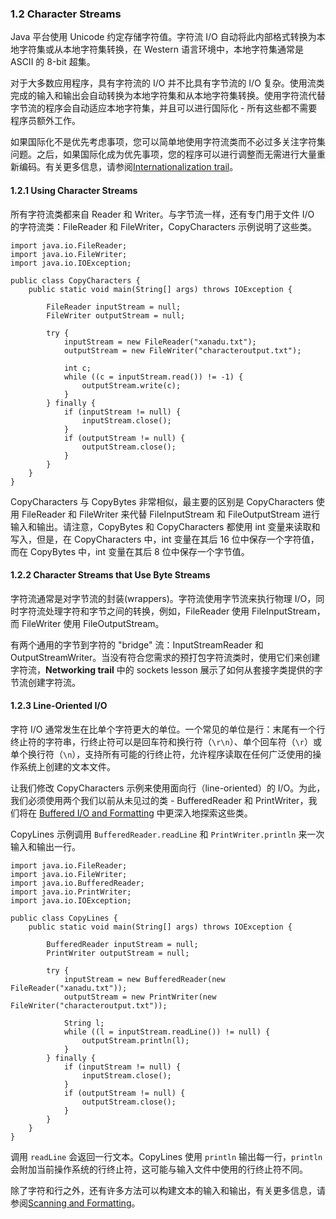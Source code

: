 ### 1.2 Character Streams
Java 平台使用 Unicode 约定存储字符值。字符流 I/O 自动将此内部格式转换为本地字符集或从本地字符集转换，在 Western 语言环境中，本地字符集通常是 ASCII 的 8-bit 超集。

对于大多数应用程序，具有字符流的 I/O 并不比具有字节流的 I/O 复杂。使用流类完成的输入和输出会自动转换为本地字符集和从本地字符集转换。使用字符流代替字节流的程序会自动适应本地字符集，并且可以进行国际化 - 所有这些都不需要程序员额外工作。

如果国际化不是优先考虑事项，您可以简单地使用字符流类而不必过多关注字符集问题。之后，如果国际化成为优先事项，您的程序可以进行调整而无需进行大量重新编码。有关更多信息，请参阅[Internationalization trail](https://docs.oracle.com/javase/tutorial/i18n/index.html)。

#### 1.2.1 Using Character Streams
所有字符流类都来自 Reader 和 Writer。与字节流一样，还有专门用于文件 I/O 的字符流类：FileReader 和 FileWriter，CopyCharacters 示例说明了这些类。

```
import java.io.FileReader;
import java.io.FileWriter;
import java.io.IOException;

public class CopyCharacters {
    public static void main(String[] args) throws IOException {

        FileReader inputStream = null;
        FileWriter outputStream = null;

        try {
            inputStream = new FileReader("xanadu.txt");
            outputStream = new FileWriter("characteroutput.txt");

            int c;
            while ((c = inputStream.read()) != -1) {
                outputStream.write(c);
            }
        } finally {
            if (inputStream != null) {
                inputStream.close();
            }
            if (outputStream != null) {
                outputStream.close();
            }
        }
    }
}
```

CopyCharacters 与 CopyBytes 非常相似，最主要的区别是 CopyCharacters 使用 FileReader 和 FileWriter 来代替 FileInputStream 和 FileOutputStream 进行输入和输出。请注意，CopyBytes 和 CopyCharacters 都使用 int 变量来读取和写入，但是，在 CopyCharacters 中，int 变量在其后 16 位中保存一个字符值，而在 CopyBytes 中，int 变量在其后 8 位中保存一个字节值。

#### 1.2.2 Character Streams that Use Byte Streams
字符流通常是对字节流的封装(wrappers)。字符流使用字节流来执行物理 I/O，同时字符流处理字符和字节之间的转换，例如，FileReader 使用 FileInputStream，而 FileWriter 使用 FileOutputStream。

有两个通用的字节到字符的 "bridge" 流：InputStreamReader 和 OutputStreamWriter。当没有符合您需求的预打包字符流类时，使用它们来创建字符流，**Networking trail** 中的 sockets lesson 展示了如何从套接字类提供的字节流创建字符流。

#### 1.2.3 Line-Oriented I/O
字符 I/O 通常发生在比单个字符更大的单位。一个常见的单位是行：末尾有一个行终止符的字符串，行终止符可以是回车符和换行符（`\r\n`）、单个回车符（`\r`）或单个换行符（`\n`），支持所有可能的行终止符，允许程序读取在任何广泛使用的操作系统上创建的文本文件。

让我们修改 CopyCharacters 示例来使用面向行（line-oriented）的 I/O。为此，我们必须使用两个我们以前从未见过的类 - BufferedReader 和 PrintWriter，我们将在 [Buffered I/O and Formatting]() 中更深入地探索这些类。

CopyLines 示例调用 `BufferedReader.readLine` 和 `PrintWriter.println` 来一次输入和输出一行。

```
import java.io.FileReader;
import java.io.FileWriter;
import java.io.BufferedReader;
import java.io.PrintWriter;
import java.io.IOException;

public class CopyLines {
    public static void main(String[] args) throws IOException {

        BufferedReader inputStream = null;
        PrintWriter outputStream = null;

        try {
            inputStream = new BufferedReader(new FileReader("xanadu.txt"));
            outputStream = new PrintWriter(new FileWriter("characteroutput.txt"));

            String l;
            while ((l = inputStream.readLine()) != null) {
                outputStream.println(l);
            }
        } finally {
            if (inputStream != null) {
                inputStream.close();
            }
            if (outputStream != null) {
                outputStream.close();
            }
        }
    }
}
```

调用 `readLine` 会返回一行文本。CopyLines 使用 `println` 输出每一行，`println` 会附加当前操作系统的行终止符，这可能与输入文件中使用的行终止符不同。

除了字符和行之外，还有许多方法可以构建文本的输入和输出，有关更多信息，请参阅[Scanning and Formatting](https://docs.oracle.com/javase/tutorial/essential/io/scanfor.html)。
